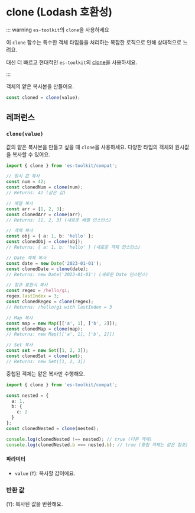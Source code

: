 # clone (Lodash 호환성)

::: warning `es-toolkit`의 `clone`을 사용하세요

이 `clone` 함수는 특수한 객체 타입들을 처리하는 복잡한 로직으로 인해 상대적으로 느려요.

대신 더 빠르고 현대적인 `es-toolkit`의 [clone](../../object/clone.md)을 사용하세요.

:::

객체의 얕은 복사본을 만들어요.

```typescript
const cloned = clone(value);
```

## 레퍼런스

### `clone(value)`

값의 얕은 복사본을 만들고 싶을 때 `clone`을 사용하세요. 다양한 타입의 객체와 원시값을 복사할 수 있어요.

```typescript
import { clone } from 'es-toolkit/compat';

// 원시 값 복사
const num = 42;
const clonedNum = clone(num);
// Returns: 42 (같은 값)

// 배열 복사
const arr = [1, 2, 3];
const clonedArr = clone(arr);
// Returns: [1, 2, 3] (새로운 배열 인스턴스)

// 객체 복사
const obj = { a: 1, b: 'hello' };
const clonedObj = clone(obj);
// Returns: { a: 1, b: 'hello' } (새로운 객체 인스턴스)

// Date 객체 복사
const date = new Date('2023-01-01');
const clonedDate = clone(date);
// Returns: new Date('2023-01-01') (새로운 Date 인스턴스)

// 정규 표현식 복사
const regex = /hello/gi;
regex.lastIndex = 3;
const clonedRegex = clone(regex);
// Returns: /hello/gi with lastIndex = 3

// Map 복사
const map = new Map([['a', 1], ['b', 2]]);
const clonedMap = clone(map);
// Returns: new Map([['a', 1], ['b', 2]])

// Set 복사
const set = new Set([1, 2, 3]);
const clonedSet = clone(set);
// Returns: new Set([1, 2, 3])
```

중첩된 객체는 얕은 복사만 수행해요.

```typescript
import { clone } from 'es-toolkit/compat';

const nested = { 
  a: 1, 
  b: { 
    c: 2 
  } 
};
const clonedNested = clone(nested);

console.log(clonedNested !== nested); // true (다른 객체)
console.log(clonedNested.b === nested.b); // true (중첩 객체는 같은 참조)
```

#### 파라미터

- `value` (`T`): 복사할 값이에요.

### 반환 값

(`T`): 복사된 값을 반환해요.
